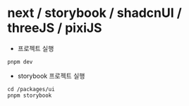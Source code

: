 # next / storybook / shadcnUI / threeJS / pixiJS

- 프로젝트 실행

```
pnpm dev
```

- storybook 프로젝트 실행

```
cd /packages/ui
pnpm storybook
```
